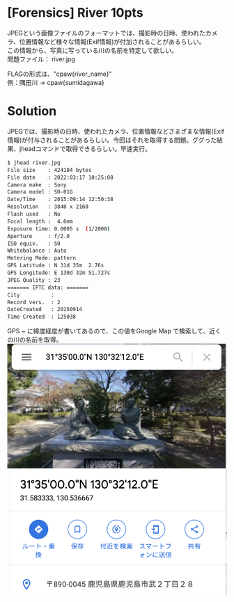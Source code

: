 # [Forensics] River 10pts
JPEGという画像ファイルのフォーマットでは、撮影時の日時、使われたカメラ、位置情報など様々な情報(Exif情報)が付加されることがあるらしい。\
この情報から、写真に写っている川の名前を特定して欲しい。\
問題ファイル： river.jpg

FLAGの形式は、"cpaw{river_name}"\
例：隅田川 → cpaw{sumidagawa}
# Solution
JPEGでは、撮影時の日時、使われたカメラ、位置情報などさまざまな情報(Exif情報)が付与されることがあるらしい。今回はそれを取得する問題。ググった結果、jheadコマンドで取得できるらしい。早速実行。

```bash
$ jhead river.jpg
File size    : 424184 bytes
File date    : 2022:03:17 10:25:08
Camera make  : Sony
Camera model : SO-01G
Date/Time    : 2015:09:14 12:50:38
Resolution   : 3840 x 2160
Flash used   : No
Focal length :  4.6mm
Exposure time: 0.0005 s  (1/2000)
Aperture     : f/2.0
ISO equiv.   : 50
Whitebalance : Auto
Metering Mode: pattern
GPS Latitude : N 31d 35m  2.76s
GPS Longitude: E 130d 32m 51.727s
JPEG Quality : 23
======= IPTC data: =======
City          : 
Record vers.  : 2
DateCreated   : 20150914
Time Created  : 125038
```

GPS ~ に緯度経度が書いてあるので、この値をGoogle Map で検索して、近くの川の名前を取得。
![検索結果](images/river2.png)